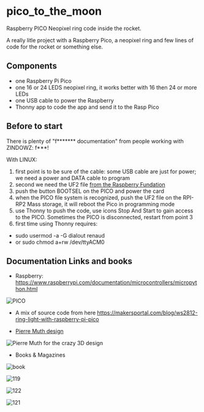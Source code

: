 # pico_to_the_moon
Raspberry PICO Neopixel ring code inside the rocket.

A really litle project with a Raspberry Pico, a neopixel ring and few lines of code for the rocket or something else.

## Components
* one Raspberry Pi Pico
* one 16 or 24 LEDS neopixel ring, it works better with 16 then 24 or more LEDs
* one USB cable to power the Raspberry
* Thonny app to code the app and send it to the Rasp Pico

## Before to start
There is plenty of "f******* documentation" from people working with ZINDOWZ: f***!

With LINUX:
1. first point is to be sure of the cable: some USB cable are just for power; we need a power and DATA cable to program
2. second we need the UF2 file [from the Raspberry Fundation](https://www.raspberrypi.com/documentation/microcontrollers/micropython.html)
3. push the button BOOTSEL on the PICO and power the card
4. when the PICO file system is recognized, push the UF2 file on the RPI-RP2 Mass storage, it will reboot the Pico in programming mode
5. use Thonny to push the code, use icons Stop And Start to gain access to the PICO. Sometimes the PICO is disconnected, restart from point 3
6. first time using Thonny requires: 
* sudo usermod -a -G dialout renaud 
* or sudo chmod a+rw /dev/ttyACM0

## Documentation Links and books
* Raspberry:
https://www.raspberrypi.com/documentation/microcontrollers/micropython.html

![PICO](https://www.raspberrypi.com/documentation/microcontrollers/images/MicroPython-640x360-v2.gif)

* A mix of source code from here
https://makersportal.com/blog/ws2812-ring-light-with-raspberry-pi-pico

* [Pierre Muth design](https://pierremuth.wordpress.com/2018/09/08/destination-moon/)

![Pierre Muth for the crazy 3D design](https://pierremuth.files.wordpress.com/2018/09/assembly.gif?w=625)

* Books & Magazines

![book](https://magpi.raspberrypi.com/storage/representations/redirect/eyJfcmFpbHMiOnsibWVzc2FnZSI6IkJBaHBBckFjIiwiZXhwIjpudWxsLCJwdXIiOiJibG9iX2lkIn19--f9c801f640680afdfbb1dd99a847f5e4650f3aaf/eyJfcmFpbHMiOnsibWVzc2FnZSI6IkJBaDdCem9MWm05eWJXRjBTU0lJYW5CbkJqb0dSVlE2RW5KbGMybDZaVjkwYjE5bWFYUmJCMmtCeURBPSIsImV4cCI6bnVsbCwicHVyIjoidmFyaWF0aW9uIn19--e422219c46ed7fd137fa095840c5061b4fc9e5f4/MicroPythonPico_Cover.jpg)

![119](https://magpi.raspberrypi.com/storage/representations/redirect/eyJfcmFpbHMiOnsibWVzc2FnZSI6IkJBaHBBdW9hIiwiZXhwIjpudWxsLCJwdXIiOiJibG9iX2lkIn19--91c5d48613097e7c7bf11dc7ee45a67824142b53/eyJfcmFpbHMiOnsibWVzc2FnZSI6IkJBaDdCem9MWm05eWJXRjBTU0lJYW5CbkJqb0dSVlE2RW5KbGMybDZaVjkwYjE5bWFYUmJCMmtCeURBPSIsImV4cCI6bnVsbCwicHVyIjoidmFyaWF0aW9uIn19--e422219c46ed7fd137fa095840c5061b4fc9e5f4/001_MagPi119_COVER_nospine.jpg)

![122](https://magpi.raspberrypi.com/storage/representations/redirect/eyJfcmFpbHMiOnsibWVzc2FnZSI6IkJBaHBBazBkIiwiZXhwIjpudWxsLCJwdXIiOiJibG9iX2lkIn19--6f88127109798ee592919ae47e71a60d96176390/eyJfcmFpbHMiOnsibWVzc2FnZSI6IkJBaDdCem9MWm05eWJXRjBTU0lJYW5CbkJqb0dSVlE2RW5KbGMybDZaVjkwYjE5bWFYUmJCMmtCeURBPSIsImV4cCI6bnVsbCwicHVyIjoidmFyaWF0aW9uIn19--e422219c46ed7fd137fa095840c5061b4fc9e5f4/001_MagPi122_COVER_v5_nospine.jpg)


![121](https://magpi.raspberrypi.com/storage/representations/redirect/eyJfcmFpbHMiOnsibWVzc2FnZSI6IkJBaHBBc1FiIiwiZXhwIjpudWxsLCJwdXIiOiJibG9iX2lkIn19--cf65d8c13983a3cb35d2e1b90cda9f5721e55fe5/eyJfcmFpbHMiOnsibWVzc2FnZSI6IkJBaDdCem9MWm05eWJXRjBTU0lJYW5CbkJqb0dSVlE2RW5KbGMybDZaVjkwYjE5bWFYUmJCMmtCeURBPSIsImV4cCI6bnVsbCwicHVyIjoidmFyaWF0aW9uIn19--e422219c46ed7fd137fa095840c5061b4fc9e5f4/001_MagPi121_COVER_v4_nospine.jpg)

